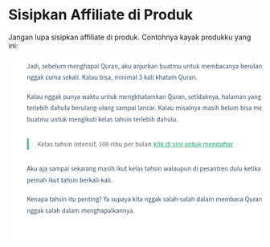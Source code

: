 # Sisipkan Affiliate di Produk

Jangan lupa sisipkan affiliate di produk. Contohnya kayak produkku yang ini:

![](./gambar/affiliate.png)
